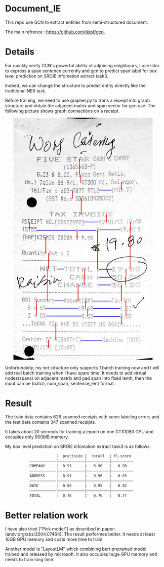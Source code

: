 # Document_IE

This repo use GCN to extract entities from semi-structured document.     

The main refrence : https://github.com/tkipf/gcn.     

# Details
For quickly verify GCN's powerful ability of adjoining neighbours, I use lstm to express a span sentence currently and gcn to predict span label for box level prediction on SROIE infomation extract task3.       

Indeed, we can change the structure to predict entity directly like the traditional NER task.        

Before training, we need to use grapher.py to trans a receipt into graph structure and obtain the adjacent matrix and span vector for gcn use. The following picture shows graph connections on a receipt.   

<div align="center">
    <img src="https://github.com/lulia0228/Document_IE/blob/master/graph/grapher_outputs/graph_X51006401836.png" width="450px">
</div>   


Unfortunately, my net structure only supports 1 batch training now and I will add real batch training when I have spare time. It needs to add virtual nodes(spans) on adjacent matrix and pad span into fixed lenth, then the input can be (batch, num_span, sentence_len) format.     

# Result 
The train data contains 626 scanned receipts with some labeling errors and the test data contains 347 scanned receipts. 

It takes about 20 seconds for training a epoch on one GTX1080 GPU and occupies only 900MB memory.     

My box level prediction on SROIE infomation extract task3 is as follows:    

                           |  precision |  recall  | f1-score   
               ————————————|————————————|——————————|——————————
               COMPANY     |  0.91      |   0.90   |   0.90  
               ————————————|————————————|——————————|——————————
               ADDRESS     |  0.91      |   0.96   |   0.93    
               ————————————|————————————|——————————|——————————
               DATE        |  0.89      |   0.95   |   0.92       
               ————————————|————————————|——————————|——————————
               TOTAL       |  0.78      |   0.76   |   0.77    
      
# Better relation work 
I have also tried ["Pick model"]  as described in paper: (arxiv.org/abs/2004.07464). The result performes better. It needs at least 10GB GPU memory and costs more time to train.    

Another model is "LayoutLM" whick combining bert pretrained model trained and released by microsoft. It also occupies huge GPU memory and needs to train long time.   

